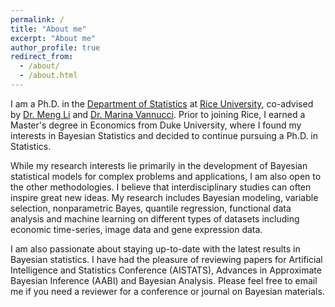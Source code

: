 ```yaml
---
permalink: /
title: "About me"
excerpt: "About me"
author_profile: true
redirect_from: 
  - /about/
  - /about.html
---
```


I am a Ph.D. in the [Department of Statistics](https://statistics.rice.edu/) at [Rice University](https://www.rice.edu/), co-advised by [Dr. Meng Li](http://meng.rice.edu/) and [Dr. Marina Vannucci](http://marina.blogs.rice.edu/). Prior to joining Rice, I earned a Master's degree in Economics from Duke University, where I found my interests in Bayesian Statistics and decided to continue pursuing a Ph.D. in Statistics.

While my research interests lie primarily in the development of Bayesian statistical models for complex problems and applications, I am also open to the other methodologies. I believe that interdisciplinary studies can often inspire great new ideas. My research includes Bayesian modeling, variable selection, nonparametric Bayes, quantile regression, functional data analysis and machine learning on different types of datasets including economic time-series, image data and gene expression data.

I am also passionate about staying up-to-date with the latest results in Bayesian statistics. I have had the pleasure of reviewing papers for Artificial Intelligence and Statistics Conference (AISTATS), Advances in Approximate Bayesian Inference (AABI) and Bayesian Analysis. Please feel free to email me if you need a reviewer for a conference or journal on Bayesian materials.
